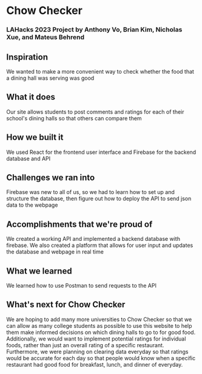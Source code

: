 # Chow Checker

### LAHacks 2023 Project by Anthony Vo, Brian Kim, Nicholas Xue, and Mateus Behrend

## Inspiration
We wanted to make a more convenient way to check whether the food that a dining hall was serving was good

## What it does
Our site allows students to post comments and ratings for each of their school's dining halls so that others can compare them

## How we built it
We used React for the frontend user interface and Firebase for the backend database and API

## Challenges we ran into
Firebase was new to all of us, so we had to learn how to set up and structure the database, then figure out how to deploy the API to send json data to the webpage

## Accomplishments that we're proud of
We created a working API and implemented a backend database with firebase. We also created a platform that allows for user input and updates the database and webpage in real time

## What we learned
We learned how to use Postman to send requests to the API

## What's next for Chow Checker
We are hoping to add many more universities to Chow Checker so that we can allow as many college students as possible to use this website to help them make informed decisions on which dining halls to go to for good food. Additionally, we would want to implement potential ratings for individual foods, rather than just an overall rating of a specific restaurant. Furthermore, we were planning on clearing data everyday so that ratings would be accurate for each day so that people would know when a specific restaurant had good food for breakfast, lunch, and dinner of everyday.
